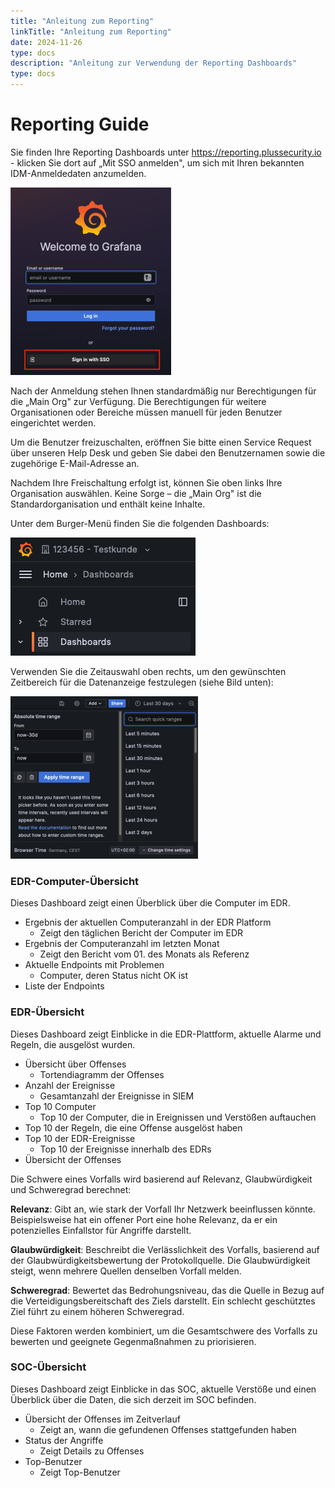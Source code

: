 ```yaml
---
title: "Anleitung zum Reporting"
linkTitle: "Anleitung zum Reporting"
date: 2024-11-26
type: docs
description: "Anleitung zur Verwendung der Reporting Dashboards"
type: docs
---
```

# Reporting Guide

Sie finden Ihre Reporting Dashboards unter https://reporting.plussecurity.io - klicken Sie dort auf „Mit SSO anmelden", um sich mit Ihren bekannten IDM-Anmeldedaten anzumelden.

![Grafana Login Screen](./grafana-login.png)

Nach der Anmeldung stehen Ihnen standardmäßig nur Berechtigungen für die „Main Org" zur Verfügung. Die Berechtigungen für weitere Organisationen oder Bereiche müssen manuell für jeden Benutzer eingerichtet werden.

Um die Benutzer freizuschalten, eröffnen Sie bitte einen Service Request über unseren Help Desk und geben Sie dabei den Benutzernamen sowie die zugehörige E-Mail-Adresse an.

Nachdem Ihre Freischaltung erfolgt ist, können Sie oben links Ihre Organisation auswählen. Keine Sorge – die „Main Org" ist die Standardorganisation und enthält keine Inhalte.

Unter dem Burger-Menü finden Sie die folgenden Dashboards:

![Grafana Menu](./grafana-menu.png)

Verwenden Sie die Zeitauswahl oben rechts, um den gewünschten Zeitbereich für die Datenanzeige festzulegen (siehe Bild unten):

![Time Selection](./grafana-time-selection.png)

### EDR-Computer-Übersicht

Dieses Dashboard zeigt einen Überblick über die Computer im EDR.

- Ergebnis der aktuellen Computeranzahl in der EDR Platform
  - Zeigt den täglichen Bericht der Computer im EDR
- Ergebnis der Computeranzahl im letzten Monat
  - Zeigt den Bericht vom 01. des Monats als Referenz
- Aktuelle Endpoints mit Problemen
  - Computer, deren Status nicht OK ist
- Liste der Endpoints

### EDR-Übersicht

Dieses Dashboard zeigt Einblicke in die EDR-Plattform, aktuelle Alarme und Regeln, die ausgelöst wurden.

- Übersicht über Offenses
  - Tortendiagramm der Offenses
- Anzahl der Ereignisse
  - Gesamtanzahl der Ereignisse in SIEM
- Top 10 Computer
  - Top 10 der Computer, die in Ereignissen und Verstößen auftauchen
- Top 10 der Regeln, die eine Offense ausgelöst haben
- Top 10 der EDR-Ereignisse
  - Top 10 der Ereignisse innerhalb des EDRs
- Übersicht der Offenses

Die Schwere eines Vorfalls wird basierend auf Relevanz, Glaubwürdigkeit und Schweregrad berechnet:

**Relevanz**: Gibt an, wie stark der Vorfall Ihr Netzwerk beeinflussen könnte. Beispielsweise hat ein offener Port eine hohe Relevanz, da er ein potenzielles Einfallstor für Angriffe darstellt.

**Glaubwürdigkeit**: Beschreibt die Verlässlichkeit des Vorfalls, basierend auf der Glaubwürdigkeitsbewertung der Protokollquelle. Die Glaubwürdigkeit steigt, wenn mehrere Quellen denselben Vorfall melden.

**Schweregrad**: Bewertet das Bedrohungsniveau, das die Quelle in Bezug auf die Verteidigungsbereitschaft des Ziels darstellt. Ein schlecht geschütztes Ziel führt zu einem höheren Schweregrad.

Diese Faktoren werden kombiniert, um die Gesamtschwere des Vorfalls zu bewerten und geeignete Gegenmaßnahmen zu priorisieren.

### SOC-Übersicht

Dieses Dashboard zeigt Einblicke in das SOC, aktuelle Verstöße und einen Überblick über die Daten, die sich derzeit im SOC befinden.

- Übersicht der Offenses im Zeitverlauf
  - Zeigt an, wann die gefundenen Offenses stattgefunden haben
- Status der Angriffe
  - Zeigt Details zu Offenses
- Top-Benutzer
  - Zeigt Top-Benutzer
